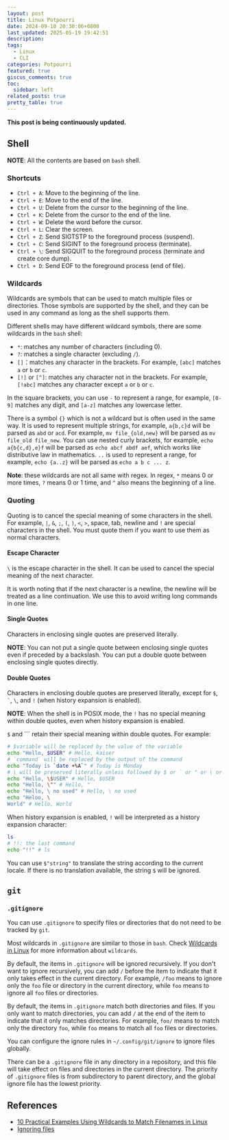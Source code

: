 ```yaml
---
layout: post
title: Linux Potpourri
date: 2024-09-10 20:30:06+0800
last_updated: 2025-05-19 19:42:51
description:
tags:
  - Linux
  - CLI
categories: Potpourri
featured: true
giscus_comments: true
toc:
  sidebar: left
related_posts: true
pretty_table: true
---
```


**This post is being continuously updated.**

## Shell

**NOTE**: All the contents are based on `bash` shell.

### Shortcuts

* `Ctrl + A`: Move to the beginning of the line.
* `Ctrl + E`: Move to the end of the line.
* `Ctrl + U`: Delete from the cursor to the beginning of the line.
* `Ctrl + K`: Delete from the cursor to the end of the line.
* `Ctrl + W`: Delete the word before the cursor.
* `Ctrl + L`: Clear the screen.
* `Ctrl + Z`: Send SIGTSTP to the foreground process (suspend).
* `Ctrl + C`: Send SIGINT to the foreground process (terminate).
* `Ctrl + \`: Send SIGQUIT to the foreground process (terminate and create core dump).
* `Ctrl + D`: Send EOF to the foreground process (end of file).

### Wildcards

Wildcards are symbols that can be used to match multiple files or directories.
Those symbols are supported by the shell, and they can be used in any command
as long as the shell supports them.

Different shells may have different wildcard symbols,
there are some wildcards in the `bash` shell:

* `*`: matches any number of characters (including 0).
* `?`: matches a single character (excluding `/`).
* `[]`：matches any character in the brackets. For example, `[abc]` matches `a` or `b` or `c`.
* `[!]` or `[^]`: matches any character not in the brackets. For example, `[!abc]` matches any
character except `a` or `b` or `c`.

In the square brackets, you can use `-` to represent a range, for example, `[0-9]`
matches any digit, and `[a-z]` matches any lowercase letter.

There is a symbol `{}` which is not a wildcard but is often used in the same way.
It is used to represent multiple strings, for example, `a{b,c}d` will be parsed as `abd` or `acd`.
For example, `mv file_{old,new}` will be parsed as `mv file_old file_new`. You can use
nested curly brackets, for example, `echo a{b{c,d},e}f` will be parsed as `echo abcf abdf aef`,
which works like distributive law in mathematics. `..` is used to represent a range,
for example, `echo {a..z}` will be parsed as `echo a b c ... z`.

**Note**: these wildcards are not all same with regex. In regex, `*` means 0 or more times,
`?` means 0 or 1 time, and `^` also means the beginning of a line.

### Quoting

Quoting is to cancel the special meaning of some characters in the shell.
For example,
`|`, `&`, `;`, `(`, `)`, `<`, `>`, space, tab, newline and `!` are special characters in the shell.
You must quote them if you want to use them as normal characters.

#### Escape Character

`\` is the escape character in the shell. It can be used to cancel the special meaning of
the next character.

It is worth noting that if the next character is a newline, the newline will be treated
as a line continuation. We use this to avoid writing long commands in one line.

#### Single Quotes

Characters in enclosing single quotes are preserved literally.

**NOTE**: You can not put a single quote between enclosing single quotes
even if preceded by a backslash.
You can put a double quote between enclosing single quotes directly.

#### Double Quotes

Characters in enclosing double quotes are preserved literally,
except for `$`, `` ` ``, `\`, and `!` (when history expansion is enabled).

**NOTE**: When the shell is in POSIX mode, the `!` has no special meaning within  double  quotes,
even when  history  expansion  is  enabled.

`$` and `\`` retain their special meaning within double quotes. For example:

```bash
# $variable will be replaced by the value of the variable
echo "Hello, $USER" # Hello, kaiser
# `command` will be replaced by the output of the command
echo "Today is `date +%A`" # Today is Monday
# \ will be preserved literally unless followed by $ or ` or " or \ or newline
echo "Hello, \$USER" # Hello, $USER
echo "Hello, \"" # Hello, "
echo "Hello, \ no used" # Hello, \ no used
echo "Heloo, \
World" # Hello, World
```

When history expansion is enabled, `!` will be interpreted as a history expansion character:

```bash
ls
# !!: the last command
echo "!!" # ls
```

You can use `$"string"` to translate the string according to the current locale.
If there is no translation available, the string `$` will be ignored.

## `git`

### `.gitignore`

You can use `.gitignore` to specify files or directories that do not need to be tracked by `git`.

Most wildcards in `.gitignore` are similar to those in `bash`.
Check [Wildcards in Linux](#wildcards-in-linux) for more information about `wildcards`.

By default, the items in `.gitignore` will be ignored recursively.
If you don't want to ignore recursively, you can add `/` before the item to indicate
that it only takes effect in the current directory.
For example, `/foo` means to ignore only the `foo` file or directory in the current directory,
while `foo` means to ignore all `foo` files or directories.

By default, the items in `.gitignore` match both directories and files.
If you only want to match directories,
you can add `/` at the end of the item to indicate that it only matches directories.
For example, `foo/` means to match only the directory `foo`,
while `foo` means to match all `foo` files or directories.

You can configure the ignore rules in `~/.config/git/ignore` to ignore files globally.

There can be a `.gitignore` file in any directory in a repository,
and this file will take effect on files and directories in the current directory.
The priority of `.gitignore` files is from subdirectory to parent directory,
and the global ignore file has the lowest priority.

## References

* [10 Practical Examples Using Wildcards to Match Filenames in Linux](https://www.tecmint.com/use-wildcards-to-match-filenames-in-linux/)
* [Ignoring files](https://docs.github.com/en/get-started/getting-started-with-git/ignoring-files)
